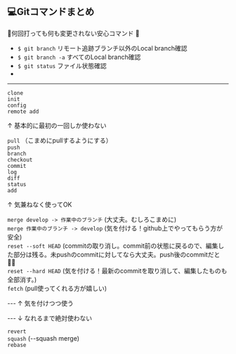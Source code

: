 ## 💻Gitコマンドまとめ  
🌟何回打っても何も変更されない安心コマンド 🥰  
* `$ git branch` リモート追跡ブランチ以外のLocal branch確認  
* `$ git branch -a` すべてのLocal branch確認
* `$ git status` ファイル状態確認
* 
  
---
`clone`  
`init`  
`config`  
`remote add`  
  
↑ 基本的に最初の一回しか使わない  
  
`pull` （こまめにpullするようにする）  
`push`  
`branch`  
`checkout`  
`commit`  
`log`  
`diff`  
`status`  
`add`  
  
↑ 気兼ねなく使ってOK  
  
`merge develop -> 作業中のブランチ` (大丈夫。むしろこまめに)  
`merge 作業中のブランチ -> develop` (気を付ける！github上でやってもらう方が安全)  
`reset --soft HEAD` (commitの取り消し。commit前の状態に戻るので、編集した部分は残る。未pushのcommitに対してなら大丈夫。push後のcommitだと 😵‍💫  
`reset --hard HEAD` (気を付ける！最新のcommitを取り消して、編集したものも全部消す。)  
`fetch` (pull使ってくれる方が嬉しい)    
  
--- ↑ 気を付けつつ使う  
  
--- ↓ なれるまで絶対使わない  
  
`revert`  
`squash`  (--squash merge)  
`rebase`  
